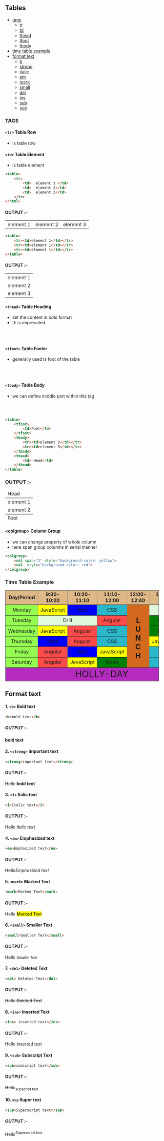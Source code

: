 ## Tables
- [tags](#tags)
  - [tr](#tr-table-row)
  - [td](#td-table-element)
  - [thead](#thead-table-heading)
  - [tfoot](#tfoot-table-footer)
  - [tbody](#tbody-table-body)
- [time table example](#time-table-example)
- [format text](#format-text)
  - [b](#1-b-bold-text)
  - [strong](#2-strong-important-text)
  - [italic](#3-i-italic-text)
  - [em](#4-em-emphasized-text)
  - [mark](#5-mark-marked-text)
  - [small](#6-small-smaller-text)
  - [del](#7-del-deleted-text)
  - [ins](#8-ins-inserted-text)
  - [sub](#9-sub-subscript-text)
  - [sup](#10-sup-super-text)
  
  
### TAGS

#### `<tr>`  Table Row
- is table row

#### `<td>` Table Element
- is table element

```html
<table>
    <tr>
        <td>  element 1 </td>
        <td>  element 2</td>
        <td>  element 3</td>
    </tr>
</html>
```

#### OUTPUT :-

<table>
    <tr >
        <td>  element 1 </td>
        <td>  element 2</td>
        <td>  element 3</td>
    </tr>
</table>


```html
<table>
    <tr><td>element 1</td></tr>
    <tr><td>element 1</td></tr>
    <tr><td>element 1</td></tr>
</table>
```

#### OUTPUT :-

<table>
    <tr><td>element 1</td></tr>
    <tr><td>element 2</td></tr>
    <tr><td>element 3</td></tr>
</table>


#### `<thead>` Table Heading

- set the content in bold format
- th is deprecated

<br><br>

#### `<tfoot>` Table Footer

- generally used is foot of the table

<br><br>

#### `<tbody>` Table Body

- we can define middle part within this tag

<br><br>

```html
<table>
    <tfoot>
        <td>Foot</td>
    </tfoot>
    <tbody>
        <tr><td>element 2</td></tr>
        <tr><td>element 3</td></tr>
    </tbody>
    <thead>
        <td> Head</td>
    </thead>
</table>
```

### OUTPUT :-

<table>
    <tfoot>
        <td>Foot</td>
    </tfoot>
    <tbody>
        <tr><td>element 1</td></tr>
        <tr><td>element 2</td></tr>
    </tbody>
    <thead>
        <td> Head</td>
    </thead>
</table>

#### \<colgroup\> Column Group

- we can change property of whole column
- here span group columns in serial manner

````html
<colgroup>
    <col span="2" style="background-color: yellow">
    <col  style="background-color: red">
</colgroup>
````

### Time Table Example


<table border="1" >
    <colgroup>
        <col style="background-color: #94ff51; font-weight: bold">
    </colgroup>
    <thead>
    <tr style="background-color: burlywood">
        <td align="center"  width = "100">
            <b>Day/Period</b>
        </td>
        <td align="center"  width = "100">
            <b>9:30-10:20</b>
        </td>
        <td align="center"  width = "100" >
            <b>10:20-11:10</b>
        </td>
        <td align="center"  width = "100" >
            <b>11:10-12:00</b>
        </td>
        <td align="center"  width = "100">
            <b>12:00-12:40</b>
        </td>
        <td align="center"  width = "100" >
            <b>12:40-1:30</b>
        </td>
        <td align="center"  width = "100" >
            <b>1:30-2:20</b>
        </td>
    </tr>
    </thead>
    <tbody>
        <tr>
            <td align="center"  width = "100" >Monday</td>
            <td align="center"  width = "100" style="background-color: yellow">JavaScript</td>
            <td align="center"  width = "100" style="background-color: blue">Html</td>
            <td align="center"  width = "100" style="background-color: #2ab7ca">CSS</td>
            <td align="center"  width = "100" rowspan="6" style="background-color: chocolate"><h2>L<br>U<br>N<br>C<br>H</h2></td>
            <td align="center"  width = "100" colspan="2"style="background-color: #E1F8DC">Drill</td>
        </tr>
        <tr>
            <td align="center"  width = "100">Tuesday</td>
            <td align="center"  width = "100" colspan="2"style="background-color: #E1F8DC">Drill</td>
            <td align="center"  width = "100"style="background-color: #fe4a49">Angular</td>
            <td align="center"  width = "100"style="background-color: green">Node</td>
            <td align="center"  width = "100"style="background-color: blue">Html</td>
        </tr>
        <tr>
            <td align="center"  width = "100"> Wednesday</td>
            <td align="center"  width = "100" style="background-color: yellow">JavaScript</td>
            <td align="center"  width = "100" style="background-color: #fe4a49">Angular</td>
            <td align="center"  width = "100" style="background-color: #2ab7ca">CSS</td>
            <td align="center"  width = "100"style="background-color: green">Node</td>
            <td align="center"  width = "100" style="background-color: blue">Html</td>
        </tr>
        <tr>
            <td align="center"  width = "100" >Thursday</td>
            <td align="center"  width = "100" style="background-color: blue">Html</td>
            <td align="center"  width = "100" style="background-color: #fe4a49">Angular</td>
            <td align="center"  width = "100" style="background-color: #2ab7ca">CSS</td>
            <td align="center"  width = "100" style="background-color: yellow ">JavaScript</td>
            <td align="center"  width = "100"style="background-color: green">Node</td>
        </tr>
        <tr>
            <td align="center"  width = "100"> Friday</td>
            <td align="center"  width = "100" style="background-color: #fe4a49">Angular</td>
            <td align="center"  width = "100" style="background-color: blue">Html</td>
            <td align="center"  width = "100" style="background-color: yellow">JavaScript</td>
            <td align="center"  width = "100" style="background-color: #2ab7ca">CSS</td>
            <td align="center"  width = "100"style="background-color: green">Node</td>
        </tr>
        <tr>
            <td align="center"  width = "100"> Saturday</td>
            <td align="center"  width = "100" style="background-color: #fe4a49">Angular</td>
            <td align="center"  width = "100" style="background-color: yellow">JavaScript</td>
            <td align="center"  width = "100"style="background-color: green">Node</td>
            <td colspan="2" align="center"  width = "100" style="background-color: #2ab7ca">CSS</td>
        </tr>
    </tbody>
    <tfoot>
    <tr style=" background-color: #b52bc0">
        <td colspan = "7" align="center" > <a style="font-size:30px; text-autospace: ideograph-alpha">HOLLY-DAY</a></td>
    </tr>
    </tfoot>
</table>


## Format text

#### 1.  `<b>`  Bold text

```html
<b>bold text</b>
```

##### OUTPUT :-

<b>bold text</b>

#### 2. `<strong>` Important text 

```html
<strong>important text</strong>
```

#### OUTPUT :-

<a> Hello <strong> bold text</strong></a>


#### 3. `<i>`  Italic text

```html
<i>Italic text</i>
```

#### OUTPUT :-

<a> Hello <i> italic text</i></a>


#### 4. `<em>` Emphasized text

```html
<em>Emphasized text</em>
```

#### OUTPUT :-

<a> Hello<em>Emphasized text</em> </a>

#### 5. `<mark>` Marked Text

```html
<mark>Marked Text</mark>
```

#### OUTPUT :-

<a> Hello <mark>Marked Text</mark> </a>

####  6. `<small>` Smaller Text

```html
<small>Smaller Text</small>
```

#### OUTPUT :-

<a> Hello <small> Smaller Text </small> </a>

#### 7. `<del>` Deleted Text

```html
<del> Deleted Text</del>
```

#### OUTPUT :-

<a>Hello<del> Deleted Text</del></a>

#### 8. `<ins>` Inserted Text

```html
<ins> inserted text</ins>
```

#### OUTPUT :-

<a>Hello<ins> inserted text</ins></a>


#### 9. `<sub>` Subscript Text

```html
<sub>subscript text</sub>
```

#### OUTPUT :-

<a>Hello<sub>subscript text</sub></a>


#### 10. `sup` Super text


```html
<sup>Superscript text</sup>
```

##### OUTPUT :-

<a>Hello<sup>Superscript text</sup><a>
